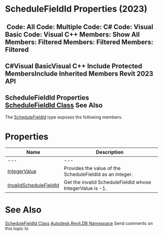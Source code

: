 # ScheduleFieldId Properties (2023)

﻿
 Code: All Code: Multiple Code: C# Code: Visual Basic Code: Visual C++  Members: Show All Members: Filtered Members: Filtered Members: Filtered   
---  
C#Visual BasicVisual C++
Include Protected MembersInclude Inherited Members
Revit 2023 API  
---  
ScheduleFieldId Properties  
[ScheduleFieldId Class](e437cc01-b976-fe8a-225a-1a0024171fae.md "ScheduleFieldId Class") See Also  
---  
The [ScheduleFieldId](e437cc01-b976-fe8a-225a-1a0024171fae.md "ScheduleFieldId Class") type exposes the following members.
# Properties
| Name | Description |
| --- | --- |
| --- | --- | --- |
| [IntegerValue](d29ba147-d91e-877e-e4c5-7b892d657ecd.md "IntegerValue Property") | Provides the value of the ScheduleFieldId as an integer. |
| [InvalidScheduleFieldId](c85dab45-d373-be75-c2d7-da14eded967c.md "InvalidScheduleFieldId Property") | Get the invalid ScheduleFieldId whose IntegerValue is -1. |

# See Also
[ScheduleFieldId Class](e437cc01-b976-fe8a-225a-1a0024171fae.md "ScheduleFieldId Class")
[Autodesk.Revit.DB Namespace](87546ba7-461b-c646-cbb1-2cb8f5bff8b2.md "Autodesk.Revit.DB Namespace")
Send comments on this topic to 